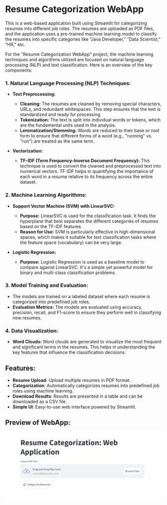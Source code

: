 # Resume Categorization WebApp
This is a web-based application built using Streamlit for categorizing resumes into different job roles. The resumes are uploaded as PDF files, and the application uses a pre-trained machine learning model to classify the resumes into specific categories like "Java Developer," "Data Scientist," "HR," etc.

For the "Resume Categorization WebApp" project, the machine learning techniques and algorithms utilized are focused on natural language processing (NLP) and text classification. Here is an overview of the key components:

### 1. **Natural Language Processing (NLP) Techniques:**
   - **Text Preprocessing:** 
     - **Cleaning:** The resumes are cleaned by removing special characters, URLs, and redundant whitespaces. This step ensures that the text is standardized and ready for processing.
     - **Tokenization:** The text is split into individual words or tokens, which are the fundamental units used in the analysis.
     - **Lemmatization/Stemming:** Words are reduced to their base or root form to ensure that different forms of a word (e.g., "running" vs. "run") are treated as the same term.

   - **Vectorization:**
     - **TF-IDF (Term Frequency-Inverse Document Frequency):** This technique is used to convert the cleaned and preprocessed text into numerical vectors. TF-IDF helps in quantifying the importance of each word in a resume relative to its frequency across the entire dataset.

### 2. **Machine Learning Algorithms:**
   - **Support Vector Machine (SVM) with LinearSVC:**
     - **Purpose:** LinearSVC is used for the classification task. It finds the hyperplane that best separates the different categories of resumes based on the TF-IDF features.
     - **Reason for Use:** SVM is particularly effective in high-dimensional spaces, which makes it suitable for text classification tasks where the feature space (vocabulary) can be very large.

   - **Logistic Regression:**
     - **Purpose:** Logistic Regression is used as a baseline model to compare against LinearSVC. It's a simple yet powerful model for binary and multi-class classification problems.

### 3. **Model Training and Evaluation:**
   - The models are trained on a labeled dataset where each resume is categorized into predefined job roles.
   - **Evaluation Metrics:** The models are evaluated using accuracy, precision, recall, and F1-score to ensure they perform well in classifying new resumes.

### 4. **Data Visualization:**
   - **Word Clouds:** Word clouds are generated to visualize the most frequent and significant terms in the resumes. This helps in understanding the key features that influence the classification decisions.

## Features:

- **Resume Upload**: Upload multiple resumes in PDF format.
- **Categorization**: Automatically categorizes resumes into predefined job roles using machine learning.
- **Download Results**: Results are presented in a table and can be downloaded as a CSV file.
- **Simple UI**: Easy-to-use web interface powered by Streamlit.


## Preview of WebApp:
![screenshot](img.png)
